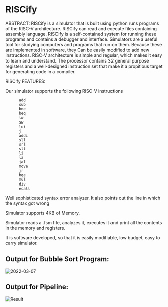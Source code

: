 ﻿# RISCify
ABSTRACT:
RISCify is a simulator that is built using python runs programs of the RISC-V architecture. RISCify can read and execute files containing assembly language. RISCify is a self-contained system for running these programs and contains a debugger and interface. Simulators are a useful tool for studying computers and programs that run on them. Because these are implemented in software, they Can be easily modified to add new instructions.
              RISC-V architecture is simple and regular, which makes it easy to learn and understand. The processor contains 32 general purpose registers and a well-designed instruction set that make it a propitious target for generating code in a compiler.



RISCify FEATURES:

Our simulator supports the following RISC-V instructions 

          add
          sub
          bne
          beq
          lw
          sw
          lui
          j
          addi
          sll
          srl
          slt
          li
          la
          jal
          move
          jr 
          bge
          mul
          div
          ecall

Well sophisticated syntax error analyzer. It also points out the line in which the syntax got wrong

Simulator supports 4KB of Memory.


Simulator reads a .fsm file, analyzes it, executes it and print all the contents in the memory and registers.

It is software developed, so that it is easily modifiable, low budget, easy to carry simulator.

## Output for Bubble Sort Program: ##
![2022-03-07](https://user-images.githubusercontent.com/88976098/156969671-554fd885-6a8b-44e3-a8c2-3b6e5ee7a595.png)


## Output for Pipeline: ##
![Result](https://user-images.githubusercontent.com/88976098/163722107-f3ee02ea-9aea-418a-87e2-6e60a179eb91.png)


